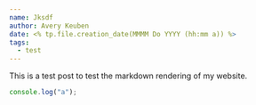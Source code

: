 ```yaml
---
name: Jksdf
author: Avery Keuben
date: <% tp.file.creation_date(MMMM Do YYYY (hh:mm a)) %>
tags:
  - test
---
```

This is a test post to test the markdown rendering of my website.

```js
console.log("a");
```